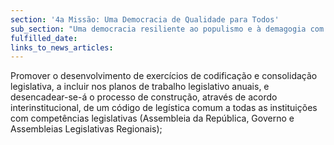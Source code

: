 ```yaml
---
section: '4a Missão: Uma Democracia de Qualidade para Todos'
sub_section: "Uma democracia resiliente ao populismo e à demagogia com mais participação, mais transparência e mais proximidade"
fulfilled_date:
links_to_news_articles:
---
```


Promover o desenvolvimento de exercícios de codificação e consolidação legislativa, a incluir nos planos de trabalho legislativo anuais, e desencadear-se-á o processo de construção, através de acordo interinstitucional, de um código de legística comum a todas as instituições com competências legislativas (Assembleia da República, Governo e Assembleias Legislativas Regionais);